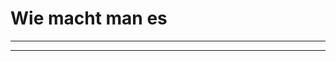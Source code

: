# Wie macht man es
---

---






[comment]: <> (---)

[comment]: <> (title: Verbrauchsdaten)

[comment]: <> (- title: Umrechnungen &#40;Watt > kWh | liter > m3&#41;)

[comment]: <> (  details: Feature 2 Description)

[comment]: <> (- title: Kostenübersichten)

[comment]: <> (  details: Feature 3 Description)

[comment]: <> (---)

[comment]: <> (features:)

[comment]: <> (---)

[comment]: <> ({)

[comment]: <> ("title": "Blogging Like a Hacker",)

[comment]: <> ("lang": "en-US")

[comment]: <> (})

[comment]: <> (---)